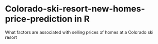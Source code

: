# Colorado-ski-resort-new-homes-price-prediction in R
What factors are associated with selling prices of homes at a Colorado ski resort
